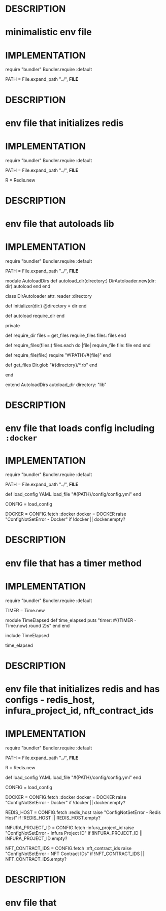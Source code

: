 # DESCRIPTION
# minimalistic env file
# IMPLEMENTATION
require "bundler"
Bundler.require :default

PATH = File.expand_path "../", __FILE__
# DESCRIPTION
# env file that initializes redis
# IMPLEMENTATION
require "bundler"
Bundler.require :default

PATH = File.expand_path "../", __FILE__

R = Redis.new
# DESCRIPTION
# env file that autoloads lib
# IMPLEMENTATION
require "bundler"
Bundler.require :default

PATH = File.expand_path "../", __FILE__

module AutoloadDirs
  def autoload_dir(directory:)
    DirAutoloader.new(dir: dir).autoload
  end
end

class DirAutoloader
  attr_reader :directory

  def initializer(dir:)
    @directory = dir
  end

  def autoload
    require_dir
  end

  private

  def require_dir
    files = get_files
    require_files files: files
  end

  def require_files(files:)
    files.each do |file|
      require_file file: file
    end
  end

  def require_file(file:)
    require "#{PATH}/#{file}"
  end

  def get_files
    Dir.glob "#{directory}/*.rb"
  end

end

extend AutoloadDirs
autoload_dir directory: "lib"
# DESCRIPTION
# env file that loads config including `:docker`
# IMPLEMENTATION
require "bundler"
Bundler.require :default

PATH = File.expand_path "../", __FILE__

def load_config
  YAML.load_file "#{PATH}/config/config.yml"
end

CONFIG = load_config

DOCKER = CONFIG.fetch :docker
docker = DOCKER
raise "ConfigNotSetError - Docker" if !docker || docker.empty?
# DESCRIPTION
# env file that has a timer method
# IMPLEMENTATION
require "bundler"
Bundler.require :default

TIMER = Time.new

module TimeElapsed
  def time_elapsed
    puts "timer: #{(TIMER - Time.now).round 2}s"
  end
end

include TimeElapsed

time_elapsed
# DESCRIPTION
# env file that initializes redis and has configs - redis_host, infura_project_id, nft_contract_ids
# IMPLEMENTATION
require "bundler"
Bundler.require :default

PATH = File.expand_path "../", __FILE__

R = Redis.new

def load_config
  YAML.load_file "#{PATH}/config/config.yml"
end

CONFIG = load_config

DOCKER = CONFIG.fetch :docker
docker = DOCKER
raise "ConfigNotSetError - Docker" if !docker || docker.empty?

REDIS_HOST = CONFIG.fetch :redis_host
raise "ConfigNotSetError - Redis Host" if !REDIS_HOST || REDIS_HOST.empty?

INFURA_PROJECT_ID = CONFIG.fetch :infura_project_id
raise "ConfigNotSetError - Infura Project ID" if !INFURA_PROJECT_ID || INFURA_PROJECT_ID.empty?

NFT_CONTRACT_IDS = CONFIG.fetch :nft_contract_ids
raise "ConfigNotSetError - NFT Contract IDs" if !NFT_CONTRACT_IDS || NFT_CONTRACT_IDS.empty?
# DESCRIPTION
# env file that <PROMPT>
